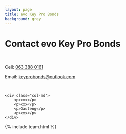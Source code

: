 ```yaml
---
layout: page
title: evo Key Pro Bonds
background: grey
---
```


<div class="col-lg-12 text-center">
	<h1 class="section-heading text-uppercase">Contact evo Key Pro Bonds</h1>
</div>

<br>

<div class="container contact-us">
  <div class="row">

  <div class="col-md">
		<!-- <p>Tel: <a href="tel:+27633880161"> 063 388 0161</a></p> -->
		<p>Cell: <a href="tel:+27633880161">063 388 0161</a></p>
		<p>Email: <a href="mailto:keyprobonds@outlook.com?subject=Mail from evo Website">keyprobonds@outlook.com</a></p>
		<br>
    </div>

    <div class="col-md">
    	<p>xxx</p>
    	<p>xxx</p>
    	<p>Gauteng</p>
    	<p>xxx</p>
    </div>

  </div>

</div>

{% include team.html %}
